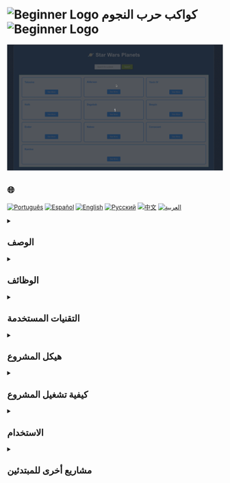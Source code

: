 # <img src="https://cdn-icons-png.flaticon.com/128/5701/5701867.png" alt="Beginner Logo" width="52" height="30" /> كواكب حرب النجوم <img src="https://cdn-icons-png.flaticon.com/128/5701/5701867.png" alt="Beginner Logo" width="52" height="30" />

![عرض توضيحي](./gifs/starWars.gif)

## 🌐 
[![Português](https://img.shields.io/badge/Português-green)](https://github.com/SamuelRocha91/javascriptStarWarsPlanets/blob/main/README.md) 
[![Español](https://img.shields.io/badge/Español-yellow)](https://github.com/SamuelRocha91/javascriptStarWarsPlanets/blob/main/README_es.md) 
[![English](https://img.shields.io/badge/English-blue)](https://github.com/SamuelRocha91/javascriptStarWarsPlanets/blob/main/README_en.md) 
[![Русский](https://img.shields.io/badge/Русский-lightgrey)](https://github.com/SamuelRocha91/javascriptStarWarsPlanets/blob/main/README_ru.md) 
[![中文](https://img.shields.io/badge/中文-red)](https://github.com/SamuelRocha91/javascriptStarWarsPlanets/blob/main/README_ch.md) 
[![العربية](https://img.shields.io/badge/العربية-orange)](https://github.com/SamuelRocha91/javascriptStarWarsPlanets/blob/main/README_ar.md)

<details>
<summary><h2>الوصف</h2></summary>

هذا المشروع هو تطبيق ويب يعرض معلومات حول كواكب عالم حرب النجوم، باستخدام [SWAPI (واجهة برمجة تطبيقات حرب النجوم)](https://swapi.dev/). يتيح التطبيق للمستخدمين عرض قائمة بالكواكب، والحصول على تفاصيل حول كوكب معين، ورؤية معلومات عن سكانه.

</details>

<details>
<summary><h2>الوظائف</h2></summary>

يتيح التطبيق للمستخدمين:

- قائمة بجميع الكواكب المتاحة في واجهة البرمجة.
- البحث عن كواكب بالاسم.
- عرض تفاصيل كوكب، بما في ذلك المناخ، عدد السكان، والتضاريس.
- عرض معلومات حول سكان كل كوكب.

</details>

<details>
<summary><h2>التقنيات المستخدمة</h2></summary>

- HTML
- CSS
- JavaScript
- Fetch API

</details>

<details>
<summary><h2>هيكل المشروع</h2></summary>

```
/star-wars-planets
│
├── index.html         # ملف HTML الرئيسي
├── style.css          # ملف الأنماط
├── main.js            # منطق التطبيق
└── icons/
    └── planetas.png   # أيقونة التطبيق
```

</details>

<details>
<summary><h2>كيفية تشغيل المشروع</h2></summary>

1. استنساخ هذا المستودع:
   ```bash
   git clone git@github.com:SamuelRocha91/javascriptStarWarsPlanets.git
   ```
2. الانتقال إلى دليل المشروع:
   ```bash
   cd javascriptStarWarsPlanets
   ```
3. افتح ملف `index.html` في المتصفح.

</details>

<details>
<summary><h2>الاستخدام</h2></summary>

- عند تحميل الصفحة، ستظهر قائمة بالكواكب.
- يمكنك النقر على "See More" لرؤية تفاصيل كوكب.
- استخدم شريط البحث للعثور على كواكب معينة بالاسم.

</details>

<details>
<summary><h2>مشاريع أخرى للمبتدئين</h2></summary>

إليك مشاريع أخرى قمت بتطويرها خلال بداية رحلتي كمطور:

- 🖥️ [محول الأعداد الثنائية](https://github.com/SamuelRocha91/Bin2Dec/blob/main/README_ar.md)
- 🎨 [فن البيكسل](https://github.com/SamuelRocha91/PixelsArt/blob/main/README_ar.md)
- 📝 [قائمة المهام](https://github.com/SamuelRocha91/TodoList/blob/main/README_ar.md)
- 🧮 [آلة حاسبة](https://github.com/SamuelRocha91/calculator/blob/main/README_ar.md)
- 🦖 [مولد الميمات](https://github.com/SamuelRocha91/memeGenerator/blob/main/README_ar.md)

</details>
